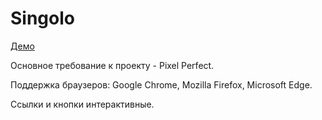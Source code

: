 # Singolo

[Демо](https://ponikarovav.github.io/singolo/singolo1)

Основное требование к проекту - Pixel Perfect.

Поддержка браузеров: Google Chrome, Mozilla Firefox, Microsoft Edge.

Ссылки и кнопки интерактивные.
